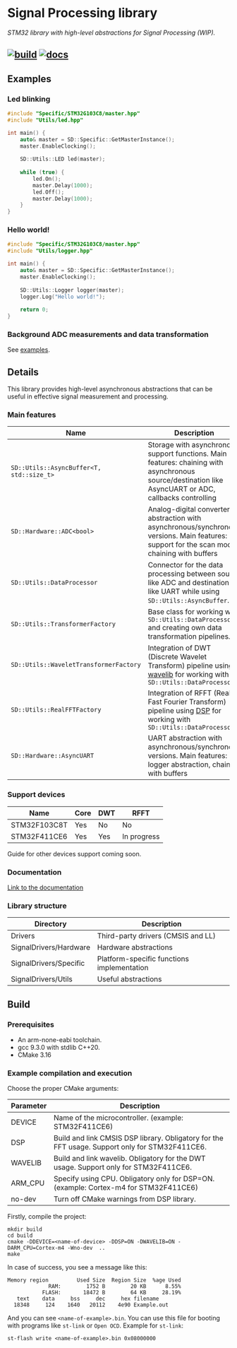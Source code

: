 # Signal Processing library
*STM32 library with high-level abstractions for Signal Processing (WIP).*

[![build](https://github.com/NikitaEvs/signal_stm/actions/workflows/build.yml/badge.svg)](https://github.com/NikitaEvs/signal_stm/actions/workflows/build.yml)
[![docs](https://github.com/NikitaEvs/signal_stm/actions/workflows/docs.yml/badge.svg)](https://github.com/NikitaEvs/signal_stm/actions/workflows/docs.yml)
---    
## Examples
### Led blinking
```cpp
#include "Specific/STM32G103C8/master.hpp"
#include "Utils/led.hpp"

int main() {
    auto& master = SD::Specific::GetMasterInstance();
    master.EnableClocking();
    
    SD::Utils::LED led(master);
    
    while (true) {
        led.On();
        master.Delay(1000);
        led.Off();
        master.Delay(1000);
    }
}
```  
### Hello world!
```cpp
#include "Specific/STM32G103C8/master.hpp"
#include "Utils/logger.hpp"

int main() {
    auto& master = SD::Specific::GetMasterInstance();
    master.EnableClocking();
    
    SD::Utils::Logger logger(master);
    logger.Log("Hello world!");
    
    return 0;
}
```

### Background ADC measurements and data transformation
See [examples](Examples/STM32F411CE6).

## Details
This library provides high-level asynchronous abstractions that can be useful in effective signal measurement and processing.

### Main features
| Name                                         | Description                                                                                                                                                 | Status      |
|----------------------------------------------|-------------------------------------------------------------------------------------------------------------------------------------------------------------|-------------|
| ```SD::Utils::AsyncBuffer<T, std::size_t>``` | Storage with asynchronous support functions. Main features: chaining with asynchronous source/destination like AsyncUART or ADC, callbacks controlling      | Implemented |
| ```SD::Hardware::ADC<bool>```                | Analog-digital converter abstraction with asynchronous/synchronous versions. Main features: support for the scan mode, chaining with buffers                | Implemented |
| ```SD::Utils::DataProcessor```               | Connector for the data processing between source like ADC and  destination like UART while using `SD::Utils::AsyncBuffer`.                                  | Implemented |
| ```SD::Utils::TransformerFactory```          | Base class for working with `SD::Utils::DataProcessor` and creating own data transformation pipelines.                                                      | Implemented |
| ```SD::Utils::WaveletTransformerFactory```   | Integration of DWT (Discrete Wavelet Transform) pipeline using [wavelib](https://github.com/rafat/wavemin) for working with `SD::Utils::DataProcessor`      | Implemented |
| ```SD::Utils::RealFFTFactory```              | Integration of RFFT (Real Fast Fourier Transform) pipeline using [DSP](https://github.com/ARM-software/CMSIS_5) for working with `SD::Utils::DataProcessor` | In progress |
| ```SD::Hardware::AsyncUART```                | UART abstraction with asynchronous/synchronous versions. Main features: logger abstraction, chaining with buffers                                           | In progress |
### Support devices
| Name      | Core | DWT | RFFT        |
|-----------|------|-----|-------------|
| STM32F103C8T | Yes  | No  | No          |
| STM32F411CE6 | Yes  | Yes | In progress |

Guide for other devices support coming soon.
### Documentation
[Link to the documentation](https://nikitaevs.github.io/signal_stm/)

### Library structure
| Directory              | Description                                |
|------------------------|--------------------------------------------|
| Drivers                | Third-party drivers (CMSIS and LL)         |
| SignalDrivers/Hardware | Hardware abstractions                      |
| SignalDrivers/Specific | Platform-specific functions implementation |
| SignalDrivers/Utils    | Useful abstractions                        |

## Build
### Prerequisites
- An arm-none-eabi toolchain.
- gcc 9.3.0 with stdlib C++20.
- CMake 3.16
### Example compilation and execution
Choose the proper CMake arguments:

| Parameter | Description                                                                                    |
|-----------|------------------------------------------------------------------------------------------------|
| DEVICE    | Name of the microcontroller. (example: STM32F411CE6)                                           |
| DSP       | Build and link CMSIS DSP library. Obligatory for the FFT usage. Support only for STM32F411CE6. |
| WAVELIB   | Build and link wavelib. Obligatory for the DWT usage. Support only for STM32F411CE6.           |
| ARM_CPU   | Specify using CPU. Obligatory only for DSP=ON. (example: Cortex-m4 for STM32F411CE6)           |
| no-dev    | Turn off CMake warnings from DSP library.                                                      |

Firstly, compile the project:
```shell
mkdir build
cd build
cmake -DDEVICE=<name-of-device> -DDSP=ON -DWAVELIB=ON -DARM_CPU=Cortex-m4 -Wno-dev  ..
make
```
In case of success, you see a message like this:
```shell
Memory region         Used Size  Region Size  %age Used
             RAM:        1752 B        20 KB      8.55%
           FLASH:       18472 B        64 KB     28.19%
   text	   data	    bss	    dec	    hex	filename
  18348	    124	   1640	  20112	   4e90	Example.out
```
And you can see ```<name-of-example>.bin```. You can use 
this file for booting with programs like ```st-link``` or ```Open OCD```.
Example for ```st-link```:
```shell
st-flash write <name-of-example>.bin 0x08000000
```
